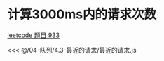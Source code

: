 # 计算3000ms内的请求次数

[leetcode 题目 933](https://leetcode.cn/problems/number-of-recent-calls/description/)

<<< @/04-队列/4.3-最近的请求/最近的请求.js